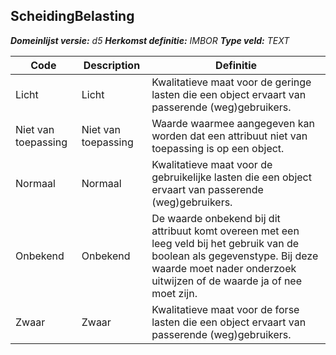 ﻿## ScheidingBelasting

*__Domeinlijst versie:__ d5*
*__Herkomst definitie:__ IMBOR*
*__Type veld:__ TEXT*

|__Code__ |__Description__ |__Definitie__	|
|	---	|	---	|   ---	| 
| Licht | Licht | Kwalitatieve maat voor de geringe lasten die een object ervaart van passerende (weg)gebruikers. |
| Niet van toepassing | Niet van toepassing | Waarde waarmee aangegeven kan worden dat een attribuut niet van toepassing is op een object. |
| Normaal | Normaal | Kwalitatieve maat voor de gebruikelijke lasten die een object ervaart van passerende (weg)gebruikers. |
| Onbekend | Onbekend | De waarde onbekend bij dit attribuut komt overeen met een leeg veld bij het gebruik van de boolean als gegevenstype. Bij deze waarde moet nader onderzoek uitwijzen of de waarde ja of nee moet zijn. |
| Zwaar | Zwaar | Kwalitatieve maat voor de forse lasten die een object ervaart van passerende (weg)gebruikers. |
